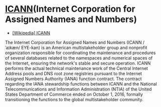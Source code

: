 # [ICANN](http://www.icann.org/)(Internet Corporation for Assigned Names and Numbers)

* [[Wikipedia] ICANN](https://en.wikipedia.org/wiki/ICANN)

The Internet Corporation for Assigned Names and Numbers (ICANN /ˈaɪkæn/ EYE-kan) is an American multistakeholder group and nonprofit organization responsible for coordinating the maintenance and procedures of several databases related to the namespaces and numerical spaces of the Internet, ensuring the network's stable and secure operation. ICANN performs the actual technical maintenance work of the Central Internet Address pools and DNS root zone registries pursuant to the Internet Assigned Numbers Authority (IANA) function contract. The contract regarding the IANA stewardship functions between ICANN and the National Telecommunications and Information Administration (NTIA) of the United States Department of Commerce ended on October 1, 2016, formally transitioning the functions to the global multistakeholder community.
